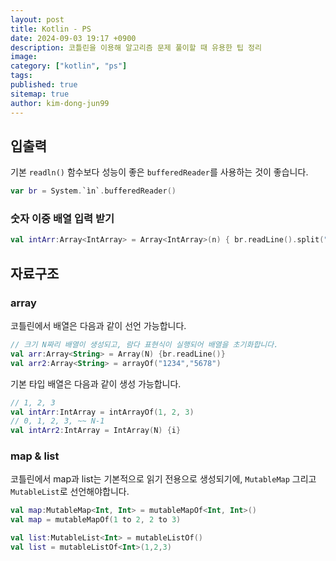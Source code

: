 ```yaml
---
layout: post
title: Kotlin - PS
date: 2024-09-03 19:17 +0900
description: 코틀린을 이용해 알고리즘 문제 풀이할 때 유용한 팁 정리
image:
category: ["kotlin", "ps"]
tags:
published: true
sitemap: true
author: kim-dong-jun99
---
```


## 입출력

기본 `readln()` 함수보다 성능이 좋은 `bufferedReader`를 사용하는 것이 좋습니다. 
```kotlin
var br = System.`ìn`.bufferedReader()
```
### 숫자 이중 배열 입력 받기
```kotlin
val intArr:Array<IntArray> = Array<IntArray>(n) { br.readLine().split(" ").map { it.toInt() }.toIntArray() }
```

## 자료구조
### array

코틀린에서 배열은 다음과 같이 선언 가능합니다.
```kotlin
// 크기 N짜리 배열이 생성되고, 람다 표현식이 실행되어 배열을 초기화합니다.
val arr:Array<String> = Array(N) {br.readLine()}
val arr2:Array<String> = arrayOf("1234","5678")
```

기본 타입 배열은 다음과 같이 생성 가능합니다.
```kotlin
// 1, 2, 3
val intArr:IntArray = intArrayOf(1, 2, 3)
// 0, 1, 2, 3, ~~ N-1
val intArr2:IntArray = IntArray(N) {i}
```

### map & list

코틀린에서 map과 list는 기본적으로 읽기 전용으로 생성되기에, `MutableMap` 그리고 `MutableList`로 선언해야합니다.
```kotlin
val map:MutableMap<Int, Int> = mutableMapOf<Int, Int>()
val map = mutableMapOf(1 to 2, 2 to 3)

val list:MutableList<Int> = mutableListOf()
val list = mutableListOf<Int>(1,2,3)
```

